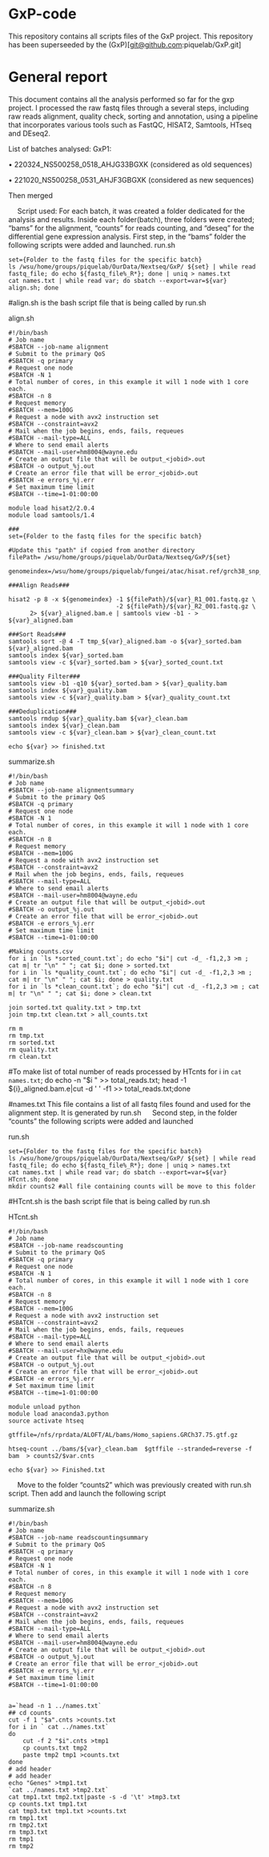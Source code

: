 # GxP-code
This repository contains all scripts files of the GxP project. This repository has been superseeded by the (GxP)[git@github.com:piquelab/GxP.git]

# General report
This document contains all the analysis performed so far for the gxp project.
I processed the raw fastq files through a several steps, including raw reads alignment, quality check, sorting and  annotation, using a pipeline that incorporates various tools such as FastQC, HISAT2, Samtools, HTseq and DEseq2.

List of batches analysed:
GxP1: 

•	220324_NS500258_0518_AHJG33BGXK (considered as old sequences)

•	221020_NS500258_0531_AHJF3GBGXK (considered as new sequences)

Then merged 

 
Script used:
For each batch, it was created a folder dedicated for the analysis and results.
Inside each folder(batch), three folders were created; “bams” for the alignment, “counts” for reads counting, and “deseq” for the differential gene expression analysis.
First step, in the “bams” folder the following scripts were added and launched.
run.sh
```
set={Folder to the fastq files for the specific batch}
ls /wsu/home/groups/piquelab/OurData/Nextseq/GxP/ ${set} | while read fastq_file; do echo ${fastq_file%_R*}; done | uniq > names.txt
cat names.txt | while read var; do sbatch --export=var=${var} align.sh; done
```
#align.sh is the bash script file that is being called by run.sh

align.sh
```
#!/bin/bash
# Job name
#SBATCH --job-name alignment
# Submit to the primary QoS
#SBATCH -q primary
# Request one node
#SBATCH -N 1
# Total number of cores, in this example it will 1 node with 1 core each. 
#SBATCH -n 8
# Request memory
#SBATCH --mem=100G
# Request a node with avx2 instruction set 
#SBATCH --constraint=avx2
# Mail when the job begins, ends, fails, requeues 
#SBATCH --mail-type=ALL
# Where to send email alerts
#SBATCH --mail-user=hm8004@wayne.edu
# Create an output file that will be output_<jobid>.out 
#SBATCH -o output_%j.out
# Create an error file that will be error_<jobid>.out
#SBATCH -e errors_%j.err
# Set maximum time limit 
#SBATCH --time=1-01:00:00

module load hisat2/2.0.4
module load samtools/1.4

###
set={Folder to the fastq files for the specific batch}

#Update this "path" if copied from another directory
filePath= /wsu/home/groups/piquelab/OurData/Nextseq/GxP/${set}

genomeindex=/wsu/home/groups/piquelab/fungei/atac/hisat.ref/grch38_snp_tran/genome_snp_tran

###Align Reads###

hisat2 -p 8 -x ${genomeindex} -1 ${filePath}/${var}_R1_001.fastq.gz \
                              -2 ${filePath}/${var}_R2_001.fastq.gz \
      2> ${var}_aligned.bam.e | samtools view -b1 - > ${var}_aligned.bam

###Sort Reads###
samtools sort -@ 4 -T tmp_${var}_aligned.bam -o ${var}_sorted.bam ${var}_aligned.bam
samtools index ${var}_sorted.bam
samtools view -c ${var}_sorted.bam > ${var}_sorted_count.txt

###Quality Filter###
samtools view -b1 -q10 ${var}_sorted.bam > ${var}_quality.bam
samtools index ${var}_quality.bam
samtools view -c ${var}_quality.bam > ${var}_quality_count.txt

###Deduplication###
samtools rmdup ${var}_quality.bam ${var}_clean.bam
samtools index ${var}_clean.bam
samtools view -c ${var}_clean.bam > ${var}_clean_count.txt

echo ${var} >> finished.txt
```

summarize.sh
```
#!/bin/bash
# Job name
#SBATCH --job-name alignmentsummary
# Submit to the primary QoS
#SBATCH -q primary
# Request one node
#SBATCH -N 1
# Total number of cores, in this example it will 1 node with 1 core each. 
#SBATCH -n 8
# Request memory
#SBATCH --mem=100G
# Request a node with avx2 instruction set 
#SBATCH --constraint=avx2
# Mail when the job begins, ends, fails, requeues 
#SBATCH --mail-type=ALL
# Where to send email alerts
#SBATCH --mail-user=hm8004@wayne.edu
# Create an output file that will be output_<jobid>.out 
#SBATCH -o output_%j.out
# Create an error file that will be error_<jobid>.out
#SBATCH -e errors_%j.err
# Set maximum time limit 
#SBATCH --time=1-01:00:00

#Making counts.csv
for i in `ls *sorted_count.txt`; do echo "$i"| cut -d_ -f1,2,3 >m ; cat m| tr "\n" " "; cat $i; done > sorted.txt
for i in `ls *quality_count.txt`; do echo "$i"| cut -d_ -f1,2,3 >m ; cat m| tr "\n" " "; cat $i; done > quality.txt
for i in `ls *clean_count.txt`; do echo "$i"| cut -d_ -f1,2,3 >m ; cat m| tr "\n" " "; cat $i; done > clean.txt

join sorted.txt quality.txt > tmp.txt
join tmp.txt clean.txt > all_counts.txt

rm m
rm tmp.txt
rm sorted.txt
rm quality.txt
rm clean.txt
```
#To make list of total number of reads processed by HTcnts
for i in `cat names.txt`; do echo -n "$i " >> total_reads.txt; head -1 ${i}_aligned.bam.e|cut -d ' ' -f1 >> total_reads.txt;done


#names.txt This file contains a list of all fastq files found and used for the alignment step. It is generated by run.sh
 
Second step, in the folder “counts” the following scripts were added and launched

run.sh
```
set={Folder to the fastq files for the specific batch}
ls /wsu/home/groups/piquelab/OurData/Nextseq/GxP/ ${set} | while read fastq_file; do echo ${fastq_file%_R*}; done | uniq > names.txt
cat names.txt | while read var; do sbatch --export=var=${var} HTcnt.sh; done
mkdir counts2 #all file containing counts will be move to this folder
```
#HTcnt.sh is the bash script file that is being called by run.sh

HTcnt.sh
```
#!/bin/bash
# Job name
#SBATCH --job-name readscounting
# Submit to the primary QoS
#SBATCH -q primary
# Request one node
#SBATCH -N 1
# Total number of cores, in this example it will 1 node with 1 core each. 
#SBATCH -n 8
# Request memory
#SBATCH --mem=100G
# Request a node with avx2 instruction set 
#SBATCH --constraint=avx2
# Mail when the job begins, ends, fails, requeues 
#SBATCH --mail-type=ALL
# Where to send email alerts
#SBATCH --mail-user=hx@wayne.edu
# Create an output file that will be output_<jobid>.out 
#SBATCH -o output_%j.out
# Create an error file that will be error_<jobid>.out
#SBATCH -e errors_%j.err
# Set maximum time limit 
#SBATCH --time=1-01:00:00

module unload python
module load anaconda3.python
source activate htseq

gtffile=/nfs/rprdata/ALOFT/AL/bams/Homo_sapiens.GRCh37.75.gtf.gz

htseq-count ../bams/${var}_clean.bam  $gtffile --stranded=reverse -f bam  > counts2/$var.cnts

echo ${var} >> Finished.txt
```
 
Move to the folder “counts2” which was previously created with run.sh script. Then add and launch the following script

summarize.sh
```
#!/bin/bash
# Job name
#SBATCH --job-name readscountingsummary
# Submit to the primary QoS
#SBATCH -q primary
# Request one node
#SBATCH -N 1
# Total number of cores, in this example it will 1 node with 1 core each. 
#SBATCH -n 8
# Request memory
#SBATCH --mem=100G
# Request a node with avx2 instruction set 
#SBATCH --constraint=avx2
# Mail when the job begins, ends, fails, requeues 
#SBATCH --mail-type=ALL
# Where to send email alerts
#SBATCH --mail-user=hm8004@wayne.edu
# Create an output file that will be output_<jobid>.out 
#SBATCH -o output_%j.out
# Create an error file that will be error_<jobid>.out
#SBATCH -e errors_%j.err
# Set maximum time limit 
#SBATCH --time=1-01:00:00


a=`head -n 1 ../names.txt`
## cd counts
cut -f 1 "$a".cnts >counts.txt
for i in ` cat ../names.txt`
do
	cut -f 2 "$i".cnts >tmp1
	cp counts.txt tmp2
	paste tmp2 tmp1 >counts.txt
done
# add header
# add header
echo "Genes" >tmp1.txt
`cat ../names.txt >tmp2.txt`
cat tmp1.txt tmp2.txt|paste -s -d '\t' >tmp3.txt
cp counts.txt tmp1.txt
cat tmp3.txt tmp1.txt >counts.txt
rm tmp1.txt
rm tmp2.txt
rm tmp3.txt
rm tmp1
rm tmp2
```
 

